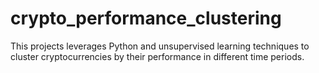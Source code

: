 # crypto_performance_clustering
This projects leverages Python and unsupervised learning techniques to cluster cryptocurrencies by their performance in different time periods.
